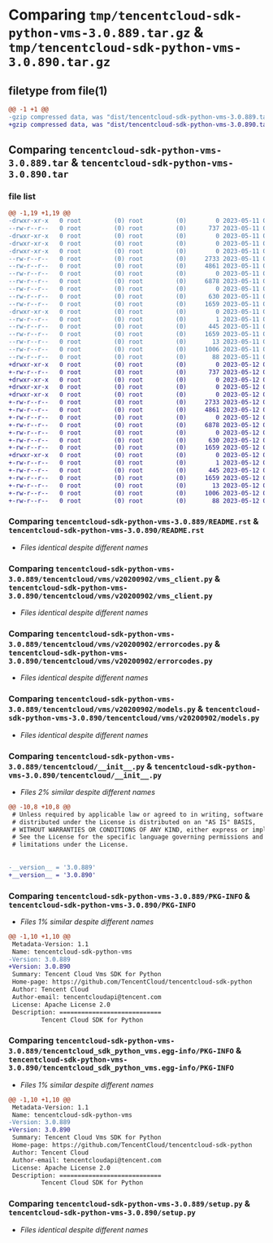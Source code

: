 # Comparing `tmp/tencentcloud-sdk-python-vms-3.0.889.tar.gz` & `tmp/tencentcloud-sdk-python-vms-3.0.890.tar.gz`

## filetype from file(1)

```diff
@@ -1 +1 @@
-gzip compressed data, was "dist/tencentcloud-sdk-python-vms-3.0.889.tar", last modified: Thu May 11 03:28:27 2023, max compression
+gzip compressed data, was "dist/tencentcloud-sdk-python-vms-3.0.890.tar", last modified: Fri May 12 04:47:25 2023, max compression
```

## Comparing `tencentcloud-sdk-python-vms-3.0.889.tar` & `tencentcloud-sdk-python-vms-3.0.890.tar`

### file list

```diff
@@ -1,19 +1,19 @@
-drwxr-xr-x   0 root         (0) root         (0)        0 2023-05-11 03:28:27.000000 tencentcloud-sdk-python-vms-3.0.889/
--rw-r--r--   0 root         (0) root         (0)      737 2023-05-11 03:28:27.000000 tencentcloud-sdk-python-vms-3.0.889/README.rst
-drwxr-xr-x   0 root         (0) root         (0)        0 2023-05-11 03:28:27.000000 tencentcloud-sdk-python-vms-3.0.889/tencentcloud/
-drwxr-xr-x   0 root         (0) root         (0)        0 2023-05-11 03:28:27.000000 tencentcloud-sdk-python-vms-3.0.889/tencentcloud/vms/
-drwxr-xr-x   0 root         (0) root         (0)        0 2023-05-11 03:28:27.000000 tencentcloud-sdk-python-vms-3.0.889/tencentcloud/vms/v20200902/
--rw-r--r--   0 root         (0) root         (0)     2733 2023-05-11 03:28:27.000000 tencentcloud-sdk-python-vms-3.0.889/tencentcloud/vms/v20200902/vms_client.py
--rw-r--r--   0 root         (0) root         (0)     4861 2023-05-11 03:28:27.000000 tencentcloud-sdk-python-vms-3.0.889/tencentcloud/vms/v20200902/errorcodes.py
--rw-r--r--   0 root         (0) root         (0)        0 2023-05-11 03:28:27.000000 tencentcloud-sdk-python-vms-3.0.889/tencentcloud/vms/v20200902/__init__.py
--rw-r--r--   0 root         (0) root         (0)     6878 2023-05-11 03:28:27.000000 tencentcloud-sdk-python-vms-3.0.889/tencentcloud/vms/v20200902/models.py
--rw-r--r--   0 root         (0) root         (0)        0 2023-05-11 03:28:27.000000 tencentcloud-sdk-python-vms-3.0.889/tencentcloud/vms/__init__.py
--rw-r--r--   0 root         (0) root         (0)      630 2023-05-11 03:28:27.000000 tencentcloud-sdk-python-vms-3.0.889/tencentcloud/__init__.py
--rw-r--r--   0 root         (0) root         (0)     1659 2023-05-11 03:28:27.000000 tencentcloud-sdk-python-vms-3.0.889/PKG-INFO
-drwxr-xr-x   0 root         (0) root         (0)        0 2023-05-11 03:28:27.000000 tencentcloud-sdk-python-vms-3.0.889/tencentcloud_sdk_python_vms.egg-info/
--rw-r--r--   0 root         (0) root         (0)        1 2023-05-11 03:28:27.000000 tencentcloud-sdk-python-vms-3.0.889/tencentcloud_sdk_python_vms.egg-info/dependency_links.txt
--rw-r--r--   0 root         (0) root         (0)      445 2023-05-11 03:28:27.000000 tencentcloud-sdk-python-vms-3.0.889/tencentcloud_sdk_python_vms.egg-info/SOURCES.txt
--rw-r--r--   0 root         (0) root         (0)     1659 2023-05-11 03:28:27.000000 tencentcloud-sdk-python-vms-3.0.889/tencentcloud_sdk_python_vms.egg-info/PKG-INFO
--rw-r--r--   0 root         (0) root         (0)       13 2023-05-11 03:28:27.000000 tencentcloud-sdk-python-vms-3.0.889/tencentcloud_sdk_python_vms.egg-info/top_level.txt
--rw-r--r--   0 root         (0) root         (0)     1006 2023-05-11 03:28:27.000000 tencentcloud-sdk-python-vms-3.0.889/setup.py
--rw-r--r--   0 root         (0) root         (0)       88 2023-05-11 03:28:27.000000 tencentcloud-sdk-python-vms-3.0.889/setup.cfg
+drwxr-xr-x   0 root         (0) root         (0)        0 2023-05-12 04:47:25.000000 tencentcloud-sdk-python-vms-3.0.890/
+-rw-r--r--   0 root         (0) root         (0)      737 2023-05-12 04:47:25.000000 tencentcloud-sdk-python-vms-3.0.890/README.rst
+drwxr-xr-x   0 root         (0) root         (0)        0 2023-05-12 04:47:25.000000 tencentcloud-sdk-python-vms-3.0.890/tencentcloud/
+drwxr-xr-x   0 root         (0) root         (0)        0 2023-05-12 04:47:25.000000 tencentcloud-sdk-python-vms-3.0.890/tencentcloud/vms/
+drwxr-xr-x   0 root         (0) root         (0)        0 2023-05-12 04:47:25.000000 tencentcloud-sdk-python-vms-3.0.890/tencentcloud/vms/v20200902/
+-rw-r--r--   0 root         (0) root         (0)     2733 2023-05-12 04:47:25.000000 tencentcloud-sdk-python-vms-3.0.890/tencentcloud/vms/v20200902/vms_client.py
+-rw-r--r--   0 root         (0) root         (0)     4861 2023-05-12 04:47:25.000000 tencentcloud-sdk-python-vms-3.0.890/tencentcloud/vms/v20200902/errorcodes.py
+-rw-r--r--   0 root         (0) root         (0)        0 2023-05-12 04:47:25.000000 tencentcloud-sdk-python-vms-3.0.890/tencentcloud/vms/v20200902/__init__.py
+-rw-r--r--   0 root         (0) root         (0)     6878 2023-05-12 04:47:25.000000 tencentcloud-sdk-python-vms-3.0.890/tencentcloud/vms/v20200902/models.py
+-rw-r--r--   0 root         (0) root         (0)        0 2023-05-12 04:47:25.000000 tencentcloud-sdk-python-vms-3.0.890/tencentcloud/vms/__init__.py
+-rw-r--r--   0 root         (0) root         (0)      630 2023-05-12 04:47:25.000000 tencentcloud-sdk-python-vms-3.0.890/tencentcloud/__init__.py
+-rw-r--r--   0 root         (0) root         (0)     1659 2023-05-12 04:47:25.000000 tencentcloud-sdk-python-vms-3.0.890/PKG-INFO
+drwxr-xr-x   0 root         (0) root         (0)        0 2023-05-12 04:47:25.000000 tencentcloud-sdk-python-vms-3.0.890/tencentcloud_sdk_python_vms.egg-info/
+-rw-r--r--   0 root         (0) root         (0)        1 2023-05-12 04:47:25.000000 tencentcloud-sdk-python-vms-3.0.890/tencentcloud_sdk_python_vms.egg-info/dependency_links.txt
+-rw-r--r--   0 root         (0) root         (0)      445 2023-05-12 04:47:25.000000 tencentcloud-sdk-python-vms-3.0.890/tencentcloud_sdk_python_vms.egg-info/SOURCES.txt
+-rw-r--r--   0 root         (0) root         (0)     1659 2023-05-12 04:47:25.000000 tencentcloud-sdk-python-vms-3.0.890/tencentcloud_sdk_python_vms.egg-info/PKG-INFO
+-rw-r--r--   0 root         (0) root         (0)       13 2023-05-12 04:47:25.000000 tencentcloud-sdk-python-vms-3.0.890/tencentcloud_sdk_python_vms.egg-info/top_level.txt
+-rw-r--r--   0 root         (0) root         (0)     1006 2023-05-12 04:47:25.000000 tencentcloud-sdk-python-vms-3.0.890/setup.py
+-rw-r--r--   0 root         (0) root         (0)       88 2023-05-12 04:47:25.000000 tencentcloud-sdk-python-vms-3.0.890/setup.cfg
```

### Comparing `tencentcloud-sdk-python-vms-3.0.889/README.rst` & `tencentcloud-sdk-python-vms-3.0.890/README.rst`

 * *Files identical despite different names*

### Comparing `tencentcloud-sdk-python-vms-3.0.889/tencentcloud/vms/v20200902/vms_client.py` & `tencentcloud-sdk-python-vms-3.0.890/tencentcloud/vms/v20200902/vms_client.py`

 * *Files identical despite different names*

### Comparing `tencentcloud-sdk-python-vms-3.0.889/tencentcloud/vms/v20200902/errorcodes.py` & `tencentcloud-sdk-python-vms-3.0.890/tencentcloud/vms/v20200902/errorcodes.py`

 * *Files identical despite different names*

### Comparing `tencentcloud-sdk-python-vms-3.0.889/tencentcloud/vms/v20200902/models.py` & `tencentcloud-sdk-python-vms-3.0.890/tencentcloud/vms/v20200902/models.py`

 * *Files identical despite different names*

### Comparing `tencentcloud-sdk-python-vms-3.0.889/tencentcloud/__init__.py` & `tencentcloud-sdk-python-vms-3.0.890/tencentcloud/__init__.py`

 * *Files 2% similar despite different names*

```diff
@@ -10,8 +10,8 @@
 # Unless required by applicable law or agreed to in writing, software
 # distributed under the License is distributed on an "AS IS" BASIS,
 # WITHOUT WARRANTIES OR CONDITIONS OF ANY KIND, either express or implied.
 # See the License for the specific language governing permissions and
 # limitations under the License.
 
 
-__version__ = '3.0.889'
+__version__ = '3.0.890'
```

### Comparing `tencentcloud-sdk-python-vms-3.0.889/PKG-INFO` & `tencentcloud-sdk-python-vms-3.0.890/PKG-INFO`

 * *Files 1% similar despite different names*

```diff
@@ -1,10 +1,10 @@
 Metadata-Version: 1.1
 Name: tencentcloud-sdk-python-vms
-Version: 3.0.889
+Version: 3.0.890
 Summary: Tencent Cloud Vms SDK for Python
 Home-page: https://github.com/TencentCloud/tencentcloud-sdk-python
 Author: Tencent Cloud
 Author-email: tencentcloudapi@tencent.com
 License: Apache License 2.0
 Description: ============================
         Tencent Cloud SDK for Python
```

### Comparing `tencentcloud-sdk-python-vms-3.0.889/tencentcloud_sdk_python_vms.egg-info/PKG-INFO` & `tencentcloud-sdk-python-vms-3.0.890/tencentcloud_sdk_python_vms.egg-info/PKG-INFO`

 * *Files 1% similar despite different names*

```diff
@@ -1,10 +1,10 @@
 Metadata-Version: 1.1
 Name: tencentcloud-sdk-python-vms
-Version: 3.0.889
+Version: 3.0.890
 Summary: Tencent Cloud Vms SDK for Python
 Home-page: https://github.com/TencentCloud/tencentcloud-sdk-python
 Author: Tencent Cloud
 Author-email: tencentcloudapi@tencent.com
 License: Apache License 2.0
 Description: ============================
         Tencent Cloud SDK for Python
```

### Comparing `tencentcloud-sdk-python-vms-3.0.889/setup.py` & `tencentcloud-sdk-python-vms-3.0.890/setup.py`

 * *Files identical despite different names*


